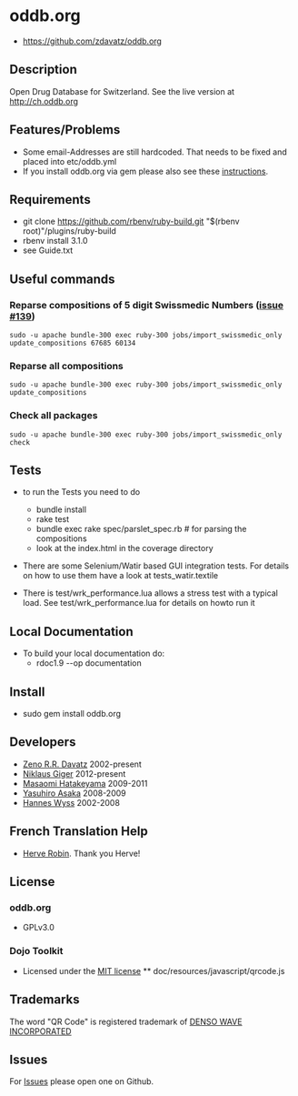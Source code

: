 # oddb.org
* https://github.com/zdavatz/oddb.org

## Description
Open Drug Database for Switzerland. See the live version at http://ch.oddb.org

## Features/Problems
* Some email-Addresses are still hardcoded. That needs to be fixed and placed into etc/oddb.yml
* If you install oddb.org via gem please also see these [instructions](http://dev.ywesee.com/Niklaus/Index).

## Requirements
* git clone https://github.com/rbenv/ruby-build.git "$(rbenv root)"/plugins/ruby-build
* rbenv install 3.1.0
* see Guide.txt

## Useful commands
### Reparse compositions of 5 digit Swissmedic Numbers ([issue #139](https://github.com/zdavatz/oddb.org/issues/139))
`sudo -u apache bundle-300 exec ruby-300 jobs/import_swissmedic_only update_compositions 67685 60134`
### Reparse all compositions
`sudo -u apache bundle-300 exec ruby-300 jobs/import_swissmedic_only update_compositions`
### Check all packages
`sudo -u apache bundle-300 exec ruby-300 jobs/import_swissmedic_only check`

## Tests

* to run the Tests you need to do
  * bundle install
  * rake test
  * bundle exec rake spec/parslet_spec.rb # for parsing the compositions
  * look at the index.html in the coverage directory
  
* There are some Selenium/Watir based GUI integration tests. For details on how to use them have
  a look at tests_watir.textile

* There is test/wrk_performance.lua allows a stress test with a typical load. See test/wrk_performance.lua for details on howto run it

## Local Documentation

* To build your local documentation do:
  * rdoc1.9 --op documentation

## Install

* sudo gem install oddb.org

## Developers

* [Zeno R.R. Davatz](https://www.linkedin.com/in/zdavatz/) 2002-present
* [Niklaus Giger](https://www.giger-electronique.ch/index.shtml) 2012-present
* [Masaomi Hatakeyama](http://www.fgcz.ch/the-center/people/hatakeyama.html) 2009-2011
* [Yasuhiro Asaka](https://www.linkedin.com/in/yasuhiro-asaka/) 2008-2009
* [Hannes Wyss](https://www.linkedin.com/in/hanneswyss/) 2002-2008

## French Translation Help

* [Herve Robin](https://www.linkedin.com/in/herobin/). Thank you Herve!

## License
### oddb.org
* GPLv3.0
### Dojo Toolkit
* Licensed under the [MIT license](http://www.opensource.org/licenses/mit-license.php)
** doc/resources/javascript/qrcode.js

## Trademarks
The word "QR Code" is registered trademark of [DENSO WAVE INCORPORATED](http://www.denso-wave.com/qrcode/faqpatent-e.html)

## Issues
For [Issues](https://github.com/zdavatz/oddb.org/issues) please open one on Github.
